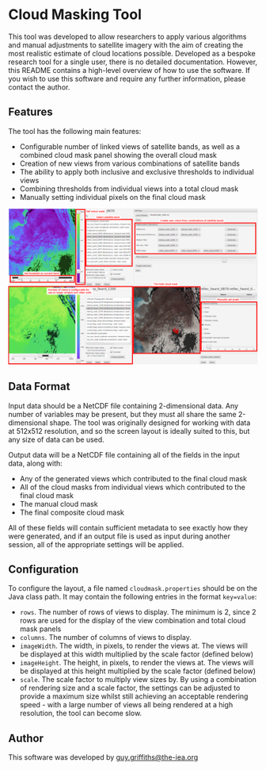 Cloud Masking Tool
==================

This tool was developed to allow researchers to apply various algorithms and manual adjustments to satellite imagery with the aim of creating the most realistic estimate of cloud locations possible.  Developed as a bespoke research tool for a single user, there is no detailed documentation.  However, this README contains a high-level overview of how to use the software.  If you wish to use this software and require any further information, please contact the author.


Features
--------

The tool has the following main features:

* Configurable number of linked views of satellite bands, as well as a combined cloud mask panel showing the overall cloud mask
* Creation of new views from various combinations of satellite bands
* The ability to apply both inclusive and exclusive thresholds to individual views
* Combining thresholds from individual views into a total cloud mask
* Manually setting individual pixels on the final cloud mask

![An annotated overview of the software](overview.png)


Data Format
-----------

Input data should be a NetCDF file containing 2-dimensional data.  Any number of variables may be present, but they must all share the same 2-dimensional shape.  The tool was originally designed for working with data at 512x512 resolution, and so the screen layout is ideally suited to this, but any size of data can be used.

Output data will be a NetCDF file containing all of the fields in the input data, along with:
* Any of the generated views which contributed to the final cloud mask
* All of the cloud masks from individual views which contributed to the final cloud mask
* The manual cloud mask
* The final composite cloud mask

All of these fields will contain sufficient metadata to see exactly how they were generated, and if an output file is used as input during another session, all of the appropriate settings will be applied. 


Configuration
-------------

To configure the layout, a file named `cloudmask.properties` should be on the Java class path.  It may contain the following entries in the format `key=value`:

* `rows`.  The number of rows of views to display.  The minimum is 2, since 2 rows are used for the display of the view combination and total cloud mask panels
* `columns`. The number of columns of views to display.
* `imageWidth`.  The width, in pixels, to render the views at.  The views will be displayed at this width multiplied by the scale factor (defined below)
* `imageHeight`.  The height, in pixels, to render the views at.  The views will be displayed at this height multiplied by the scale factor (defined below)
* `scale`.  The scale factor to multiply view sizes by.  By using a combination of rendering size and a scale factor, the settings can be adjusted to provide a maximum size whilst still achieving an acceptable rendering speed - with a large number of views all being rendered at a high resolution, the tool can become slow.


Author
------

This software was developed by <guy.griffiths@the-iea.org>